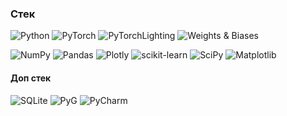 <!--- 
<h1 align="center"> Привет, я <a href="ссылка" target="_blank">А. К.</a> 
  
<img src="https://github.com/blackcater/blackcater/raw/main/images/Hi.gif" height="32"/></h1>

<h3 align="center">Информация обо мне</h3>
-->

### Стек

![Python](https://img.shields.io/badge/python-3670A0?style=flat&logo=python&logoColor=ffdd54)
![PyTorch](https://img.shields.io/badge/PyTorch-%23EE4C2C.svg?style=flat&logo=PyTorch&logoColor=white)
![PyTorchLighting](https://img.shields.io/badge/PyTorch_Lighting-%792EE5.svg?style=flate&logo=PyTorchLightning&logoColor=white&color=792EE5)
![Weights & Biases](https://img.shields.io/badge/Weights_&_Biases-black.svg?style=flat&logo=WeightsandBiases&logoColor=%white)

![NumPy](https://img.shields.io/badge/numpy-%23013243.svg?style=flat&logo=numpy&logoColor=white)
![Pandas](https://img.shields.io/badge/pandas-%23150458.svg?style=flat&logo=pandas&logoColor=white)
![Plotly](https://img.shields.io/badge/Plotly-%233F4F75.svg?style=flat&logo=plotly&logoColor=white)
![scikit-learn](https://img.shields.io/badge/scikit--learn-%23F7931E.svg?style=flat&logo=scikit-learn&logoColor=white)
![SciPy](https://img.shields.io/badge/SciPy-%230C55A5.svg?style=flat&logo=scipy&logoColor=%white)
![Matplotlib](https://img.shields.io/badge/Matplotlib-%23ffffff.svg?style=flat&logo=Matplotlib&logoColor=white&color=black)

#### Доп стек

![SQLite](https://img.shields.io/badge/sqlite-%2307405e.svg?style=flat&logo=sqlite&logoColor=white)
![PyG](https://img.shields.io/badge/PyG-%792EE5.svg?style=flat&logo=PyG&logoColor=white&color=3C2179)
![PyCharm](https://img.shields.io/badge/pycharm-143?style=flat&logo=pycharm&logoColor=black&color=black&labelColor=green)
<!--- postgres
